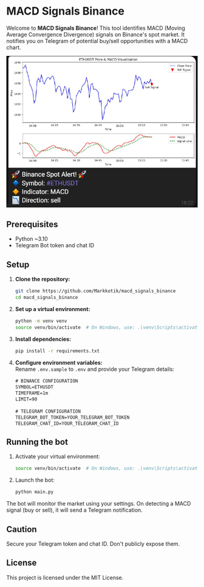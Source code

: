 # MACD Signals Binance

Welcome to **MACD Signals Binance**! This tool identifies MACD (Moving Average Convergence Divergence) signals on 
Binance's spot market. It notifies you on Telegram of potential buy/sell opportunities with a MACD chart.

![img.png](img.png)

## Prerequisites

- Python ~3.10
- Telegram Bot token and chat ID

## Setup

1. **Clone the repository:**
    ```bash
    git clone https://github.com/Markkotik/macd_signals_binance
    cd macd_signals_binance
    ```

2. **Set up a virtual environment:**  
    ```bash
    python -m venv venv
    source venv/bin/activate  # On Windows, use: .\venv\Scripts\activate
    ```

3. **Install dependencies:**
    ```bash
    pip install -r requirements.txt
    ```

4. **Configure environment variables:**  
   Rename `.env.sample` to `.env` and provide your Telegram details:

    ```plaintext
    # BINANCE CONFIGURATION
    SYMBOL=ETHUSDT
    TIMEFRAME=1m
    LIMIT=90
   
    # TELEGRAM CONFIGURATION
    TELEGRAM_BOT_TOKEN=YOUR_TELEGRAM_BOT_TOKEN
    TELEGRAM_CHAT_ID=YOUR_TELEGRAM_CHAT_ID
    ```

## Running the bot

1. Activate your virtual environment:  
    ```bash
    source venv/bin/activate  # On Windows, use: .\venv\Scripts\activate
    ```

2. Launch the bot:
    ```bash
    python main.py
    ```

The bot will monitor the market using your settings. On detecting a MACD signal (buy or sell), it will send a Telegram notification.

## Caution

Secure your Telegram token and chat ID. Don't publicly expose them.

## License

This project is licensed under the MIT License.
